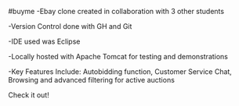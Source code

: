 #buyme
-Ebay clone created in collaboration with 3 other students

-Version Control done with GH and Git

-IDE used was Eclipse

-Locally hosted with Apache Tomcat for testing and demonstrations

-Key Features Include: Autobidding function, Customer Service Chat, Browsing and advanced filtering for active auctions

Check it out!

